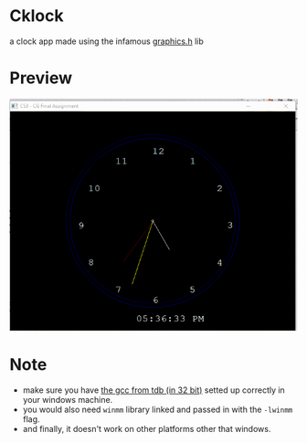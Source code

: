 # Cklock

a clock app made using the infamous [graphics.h](https://home.cs.colorado.edu/~main/bgi/doc/index.html) lib

# Preview 
![image description](./preview.gif)

# Note
 - make sure you have [the gcc from tdb (in 32 bit)](https://jmeubank.github.io/tdm-gcc/) setted up correctly in your windows machine. 
 - you would also need ``winmm`` library linked and passed in with the ``-lwinmm`` flag.
 - and finally, it doesn't work on other platforms other that windows. 
